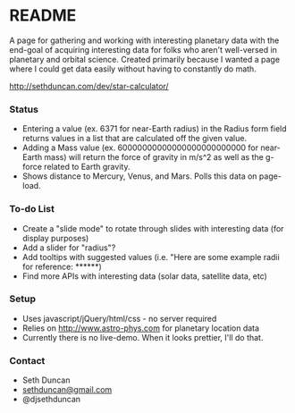 # README #

A page for gathering and working with interesting planetary data with the end-goal of acquiring interesting data for folks who aren't well-versed in planetary and orbital science. Created primarily because I wanted a page where I could get data easily without having to constantly do math.

http://sethduncan.com/dev/star-calculator/

### Status ###

* Entering a value (ex. 6371 for near-Earth radius) in the Radius form field returns values in a list that are calculated off the given value.
* Adding a Mass value (ex. 60000000000000000000000000 for near-Earth mass) will return the force of gravity in m/s^2 as well as the g-force related to Earth gravity.
* Shows distance to Mercury, Venus, and Mars. Polls this data on page-load.

### To-do List ###

* Create a "slide mode" to rotate through slides with interesting data (for display purposes)
* Add a slider for "radius"?
* Add tooltips with suggested values (i.e. "Here are some example radii for reference: ******)
* Find more APIs with interesting data (solar data, satellite data, etc)

### Setup ###

* Uses javascript/jQuery/html/css - no server required
* Relies on http://www.astro-phys.com for planetary location data
* Currently there is no live-demo. When it looks prettier, I'll do that.

### Contact ###

* Seth Duncan
* sethduncan@gmail.com
* @djsethduncan
